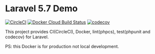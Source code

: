 # Laravel 5.7 Demo

[![CircleCI](https://circleci.com/gh/sinkcup/laravel-demo.svg?style=svg)](https://circleci.com/gh/sinkcup/laravel-demo)
[![Docker Cloud Build Status](https://img.shields.io/docker/cloud/build/sinkcup/laravel-demo.svg)](https://hub.docker.com/r/sinkcup/laravel-demo)
[![codecov](https://codecov.io/gh/wifidog/wifidog-auth-laravel/branch/master/graph/badge.svg)](https://codecov.io/gh/wifidog/wifidog-auth-laravel)

This project provides CI(CircleCI), Docker, lint(phpcs), test(phpunit and codecov) for Laravel.

PS: this Docker is for production not local development.
